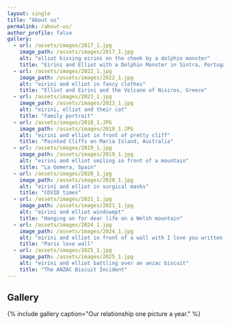 ```yaml
---
layout: single
title: "About us"
permalink: /about-us/
author_profile: false
gallery:
  - url: /assets/images/2017_1.jpg
    image_path: /assets/images/2017_1.jpg
    alt: "elliot kissing eirini on the cheek by a dolphin monster"
    title: "Eirini and Elliot with a Dolphin Monster in Sintra, Portugal"
  - url: /assets/images/2022_1.jpg
    image_path: /assets/images/2022_1.jpg
    alt: "eirini and elliot in fancy clothes"
    title: "Elliot and Eirini and the Volcano of Nisiros, Greece"
  - url: /assets/images/2023_1.jpg
    image_path: /assets/images/2023_1.jpg
    alt: "eirini, elliot and their cat"
    title: "Family portrait"   
  - url: /assets/images/2018_1.JPG
    image_path: /assets/images/2018_1.JPG
    alt: "eirini and elliot in front of pretty cliff"
    title: "Painted Cliffs on Maria Island, Australia"
  - url: /assets/images/2019_1.jpg
    image_path: /assets/images/2019_1.jpg
    alt: "eirini and elliot smiling in front of a mountain"
    title: "La Gomera, Spain"
  - url: /assets/images/2020_1.jpg
    image_path: /assets/images/2020_1.jpg
    alt: "eirini and elliot in surgical masks"
    title: "COVID times"
  - url: /assets/images/2021_1.jpg
    image_path: /assets/images/2021_1.jpg
    alt: "eirini and elliot windswept"
    title: "Hanging on for dear life on a Welsh mountain"
  - url: /assets/images/2024_1.jpg
    image_path: /assets/images/2024_1.jpg
    alt: "eirini and elliot in front of a wall with I love you written on it"
    title: "Paris love wall"
  - url: /assets/images/2025_1.jpg
    image_path: /assets/images/2025_1.jpg
    alt: "eirini and elliot battling over an anzac biscuit"
    title: "The ANZAC Biscuit Incident" 
---
```


## Gallery 

{% include gallery caption="Our relationship one picture a year." %}

